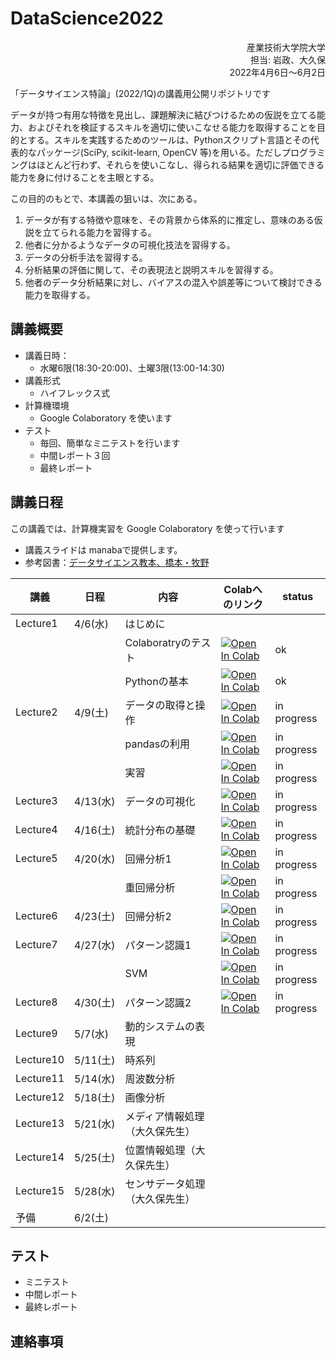 # DataScience2022

<div dir='rtl'>
産業技術大学院大学</br>
担当: 岩政、大久保</br>
2022年4月6日～6月2日
</div>

「データサイエンス特論」(2022/1Q)の講義用公開リポジトリです

データが持つ有用な特徴を見出し、課題解決に結びつけるための仮説を立てる能力、およびそれを検証するスキルを適切に使いこなせる能力を取得することを目的とする。スキルを実践するためのツールは、Pythonスクリプト言語とその代表的なパッケージ(SciPy, scikit-learn, OpenCV 等)を用いる。ただしプログラミングはほとんど行わず、それらを使いこなし、得られる結果を適切に評価できる能力を身に付けることを主眼とする。

この目的のもとで、本講義の狙いは、次にある。
1.	データが有する特徴や意味を、その背景から体系的に推定し、意味のある仮説を立てられる能力を習得する。
2.	他者に分かるようなデータの可視化技法を習得する。
3.	データの分析手法を習得する。
4.	分析結果の評価に関して、その表現法と説明スキルを習得する。
5.	他者のデータ分析結果に対し、バイアスの混入や誤差等について検討できる能力を取得する。



## 講義概要

- 講義日時：
  - 水曜6限(18:30-20:00)、土曜3限(13:00-14:30)
- 講義形式
  - ハイフレックス式
- 計算機環境
  - Google Colaboratory を使います
- テスト
  - 毎回、簡単なミニテストを行います
  - 中間レポート３回
  - 最終レポート

## 講義日程 

この講義では、計算機実習を Google Colaboratory を使って行います

- 講義スライドは manabaで提供します。
- 参考図書：[データサイエンス教本、橋本・牧野](https://www.ohmsha.co.jp/book/9784274222900/)

|講義|日程|内容|Colabへのリンク|status|
|---|---|---|---|---|
|Lecture1|4/6(水) |はじめに||
|||Colaboratryのテスト| [![Open In Colab](https://colab.research.google.com/assets/colab-badge.svg)](https://colab.research.google.com/github/miwamasa/DataScience2022/blob/main/notebooks/lecture1.ipynb)|ok|
|||Pythonの基本| [![Open In Colab](https://colab.research.google.com/assets/colab-badge.svg)](https://colab.research.google.com/github/miwamasa/DataScience2022/blob/main/notebooks/lecture1_pythonbasics.ipynb)|ok|
|Lecture2|4/9(土)|データの取得と操作| [![Open In Colab](https://colab.research.google.com/assets/colab-badge.svg)](https://colab.research.google.com/github/miwamasa/DataScience2022/blob/main/notebooks/lecture2.ipynb)|in progress|
|||pandasの利用| [![Open In Colab](https://colab.research.google.com/assets/colab-badge.svg)](https://colab.research.google.com/github/miwamasa/DataScience2022/blob/main/notebooks/lecture2_pandas.ipynb)|in progress|
|||実習| [![Open In Colab](https://colab.research.google.com/assets/colab-badge.svg)](https://colab.research.google.com/github/miwamasa/DataScience2022/blob/main/notebooks/lecture2_practice.ipynb)|in progress|
|Lecture3|4/13(水)|データの可視化| [![Open In Colab](https://colab.research.google.com/assets/colab-badge.svg)](https://colab.research.google.com/github/miwamasa/DataScience2022/blob/main/notebooks/lecture3_matplotlib.ipynb)|in progress|
|Lecture4|4/16(土)|統計分布の基礎 |[![Open In Colab](https://colab.research.google.com/assets/colab-badge.svg)](https://colab.research.google.com/github/miwamasa/DataScience2022/blob/main/notebooks/lecture4.ipynb)|in progress|
|Lecture5|4/20(水)|回帰分析1|[![Open In Colab](https://colab.research.google.com/assets/colab-badge.svg)](https://colab.research.google.com/github/miwamasa/DataScience2022/blob/main/notebooks/lecture5.ipynb)|in progress|
|||重回帰分析|[![Open In Colab](https://colab.research.google.com/assets/colab-badge.svg)](https://colab.research.google.com/github/miwamasa/DataScience2022/blob/main/notebooks/lecture5_multiple_regression.ipynb)|in progress|
|Lecture6|4/23(土)|回帰分析2|[![Open In Colab](https://colab.research.google.com/assets/colab-badge.svg)](https://colab.research.google.com/github/miwamasa/DataScience2022/blob/main/notebooks/lecture6.ipynb)|in progress|
|Lecture7|4/27(水)|パターン認識1|[![Open In Colab](https://colab.research.google.com/assets/colab-badge.svg)](https://colab.research.google.com/github/miwamasa/DataScience2022/blob/main/notebooks/lecture7.ipynb)|in progress|
|||SVM|[![Open In Colab](https://colab.research.google.com/assets/colab-badge.svg)](https://colab.research.google.com/github/miwamasa/DataScience2022/blob/main/notebooks/lecture7_SVM.ipynb)|in progress|
|Lecture8|4/30(土)|パターン認識2|[![Open In Colab](https://colab.research.google.com/assets/colab-badge.svg)](https://colab.research.google.com/github/miwamasa/DataScience2022/blob/main/notebooks/lecture8.ipynb)|in progress|
|Lecture9|5/7(水)|動的システムの表現|
|Lecture10|5/11(土)|時系列|
|Lecture11|5/14(水)|周波数分析|
|Lecture12|5/18(土)|画像分析|
|Lecture13|5/21(水)|メディア情報処理（大久保先生）|
|Lecture14|5/25(土)|位置情報処理（大久保先生）|
|Lecture15|5/28(水)|センサデータ処理（大久保先生）|
|予備|6/2(土)|

## テスト
- ミニテスト
- 中間レポート
- 最終レポート

## 連絡事項


